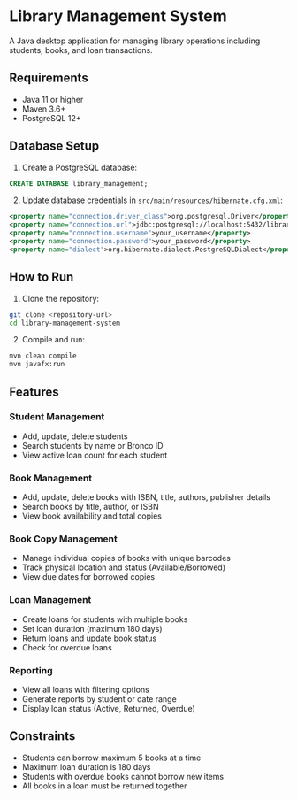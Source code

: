 # Library Management System

A Java desktop application for managing library operations including students, books, and loan transactions.

## Requirements

- Java 11 or higher
- Maven 3.6+
- PostgreSQL 12+

## Database Setup

1. Create a PostgreSQL database:
```sql
CREATE DATABASE library_management;
```

2. Update database credentials in `src/main/resources/hibernate.cfg.xml`:
```xml
<property name="connection.driver_class">org.postgresql.Driver</property>
<property name="connection.url">jdbc:postgresql://localhost:5432/library_management</property>
<property name="connection.username">your_username</property>
<property name="connection.password">your_password</property>
<property name="dialect">org.hibernate.dialect.PostgreSQLDialect</property>
```

## How to Run

1. Clone the repository:
```bash
git clone <repository-url>
cd library-management-system
```

2. Compile and run:
```bash
mvn clean compile
mvn javafx:run
```

## Features

### Student Management
- Add, update, delete students
- Search students by name or Bronco ID
- View active loan count for each student

### Book Management
- Add, update, delete books with ISBN, title, authors, publisher details
- Search books by title, author, or ISBN
- View book availability and total copies

### Book Copy Management
- Manage individual copies of books with unique barcodes
- Track physical location and status (Available/Borrowed)
- View due dates for borrowed copies

### Loan Management
- Create loans for students with multiple books
- Set loan duration (maximum 180 days)
- Return loans and update book status
- Check for overdue loans

### Reporting
- View all loans with filtering options
- Generate reports by student or date range
- Display loan status (Active, Returned, Overdue)

## Constraints

- Students can borrow maximum 5 books at a time
- Maximum loan duration is 180 days
- Students with overdue books cannot borrow new items
- All books in a loan must be returned together

